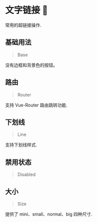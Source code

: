 <!-- @api: OtLink.vue/OtLinkAPI.md -->

# 文字链接 🔗

常用的超链接操作.

## 基础用法

> Base

没有边框和背景色的按钮。

## 路由

> Router

支持 Vue-Router 路由跳转功能.

## 下划线

> Line

支持下划线样式.

## 禁用状态

> Disabled



## 大小

> Size

提供了 mini、small、normal、big 四种尺寸.
